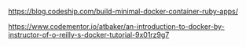 https://blog.codeship.com/build-minimal-docker-container-ruby-apps/

https://www.codementor.io/atbaker/an-introduction-to-docker-by-instructor-of-o-reilly-s-docker-tutorial-9x01rz9g7

